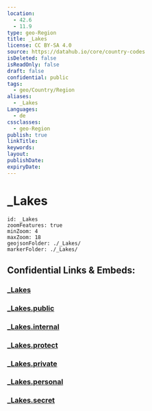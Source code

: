 ```yaml
---
location:
  - 42.6
  - 11.9
type: geo-Region
title: _Lakes
license: CC BY-SA 4.0
source: https://datahub.io/core/country-codes
isDeleted: false
isReadOnly: false
draft: false
confidential: public
tags:
  - geo/Country/Region
aliases:
  - _Lakes
Languages:
  - de
cssclasses:
  - geo-Region
publish: true
linkTitle:
keywords:
layout:
publishDate:
expiryDate:
---
```


# _Lakes

```leaflet
id: _Lakes
zoomFeatures: true 
minZoom: 4 
maxZoom: 18
geojsonFolder: ./_Lakes/
markerFolder: ./_Lakes/
```


## Confidential Links & Embeds: 

### [_Lakes](/_Standards/Earth/Continent/Europe/Europe~South/Italy/regions~Italy/Lazio/Viterbo.Province/_Lakes.md) 

### [_Lakes.public](/_public/Earth/Continent/Europe/Europe~South/Italy/regions~Italy/Lazio/Viterbo.Province/_Lakes.public.md) 

### [_Lakes.internal](/_internal/Earth/Continent/Europe/Europe~South/Italy/regions~Italy/Lazio/Viterbo.Province/_Lakes.internal.md) 

### [_Lakes.protect](/_protect/Earth/Continent/Europe/Europe~South/Italy/regions~Italy/Lazio/Viterbo.Province/_Lakes.protect.md) 

### [_Lakes.private](/_private/Earth/Continent/Europe/Europe~South/Italy/regions~Italy/Lazio/Viterbo.Province/_Lakes.private.md) 

### [_Lakes.personal](/_personal/Earth/Continent/Europe/Europe~South/Italy/regions~Italy/Lazio/Viterbo.Province/_Lakes.personal.md) 

### [_Lakes.secret](/_secret/Earth/Continent/Europe/Europe~South/Italy/regions~Italy/Lazio/Viterbo.Province/_Lakes.secret.md)

